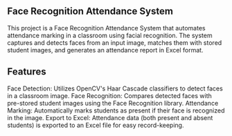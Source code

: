 ## Face Recognition Attendance System

This project is a Face Recognition Attendance System that automates attendance marking in a classroom using facial recognition. The system captures and detects faces from an input image, matches them with stored student images, and generates an attendance report in Excel format.

## Features


Face Detection: Utilizes OpenCV's Haar Cascade classifiers to detect faces in a classroom image.
Face Recognition: Compares detected faces with pre-stored student images using the Face Recognition library.
Attendance Marking: Automatically marks students as present if their face is recognized in the image.
Export to Excel: Attendance data (both present and absent students) is exported to an Excel file for easy record-keeping.
